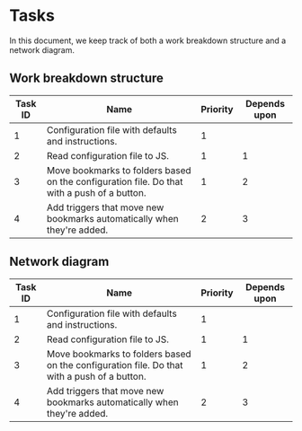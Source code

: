 # Tasks

In this document, we keep track of both a work breakdown structure and a network diagram.

## Work breakdown structure

| Task ID | Name                                                         | Priority | Depends upon |
| ------- | ------------------------------------------------------------ | -------- | ------------ |
| 1       | Configuration file with defaults and instructions.           | 1        |              |
| 2       | Read configuration file to JS.                               | 1        | 1            |
| 3       | Move bookmarks to folders based on the configuration file. Do that with a push of a button. | 1        | 2            |
| 4       | Add triggers that move new bookmarks automatically when they're added. | 2        | 3            |

## Network diagram

| Task ID | Name                                                         | Priority | Depends upon |
| ------- | ------------------------------------------------------------ | -------- | ------------ |
| 1       | Configuration file with defaults and instructions.           | 1        |              |
| 2       | Read configuration file to JS.                               | 1        | 1            |
| 3       | Move bookmarks to folders based on the configuration file. Do that with a push of a button. | 1        | 2            |
| 4       | Add triggers that move new bookmarks automatically when they're added. | 2        | 3            |
